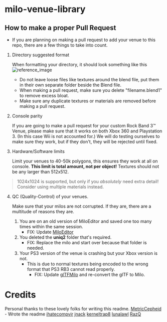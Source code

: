 # milo-venue-library

## How to make a proper Pull Request
- If you are planning on making a pull request to add your venue to this repo, there are a few things to take into count.



1. Directory suggested format
	
	When formatting your directory, it should look something like this
	![reference_image](https://github.com/user-attachments/assets/e547e83d-aa70-4bdb-aee5-bfdbb6fddb28)
	- Do not leave loose files like textures around the blend file, put them in their own separate folder beside the Blend file.
	- When making a pull request, make sure you delete "filename.blend1" to remove excess bloat.
	- Make sure any duplicate textures or materials are removed before making a pull request.



2. Console parity
	
	If you are going to make a pull request for your custom Rock Band 3:tm: Venue, please make sure that it works on both Xbox 360 and Playstation 3. (In this case Wii is not accounted for.)
	We will do testing ourselves to make sure they work, but if they don't, they will be rejected until fixed.



3. Hardware/Software limits
	
	Limit your venues to 40-50k polygons, this ensures they work at all on console. **This limit is total amount, not per object!**
	Textures should not be any larger than 512x512.
> 1024x1024 is supported, but only if you *absolutely* need extra detail! Consider using multiple materials instead.



4. QC (Quality-Control) of your venues.
	
	Make sure that your milos are not corrupted. If they are, there are a multitude of reasons they are.
	1. You are on an old version of MiloEditor and saved one too many times within the same session.
  	   - FIX: Update [MiloEditor](https://github.com/ihatecompvir/MiloEditor)
	2. You deleted the **uniq2** folder that's required.
  	   - FIX: Replace the milo and start over because that folder is needed.
	3. Your PS3 version of the venue is crashing but your Xbox version is not.
  	   - This is due to normal textures being encoded to the wrong format that PS3 RB3 cannot read properly.
	     - FIX: Update [glTFMilo](https://github.com/ihatecompvir/glTFMilo) and re-convert the glTF to Milo.



# Credits
Personal thanks to these lovely folks for writing this readme.
[MetricCepheid](https://github.com/MetricCepheid) - Wrote the readme
[ihatecompvir](https://github.com/ihatecompvir)
[jnack](https://github.com/jnackmclain)
[kerneltrap8](https://github.com/kernaltrap8)
[lunalawl](https://github.com/lunalawl)
[RazQ](https://github.com/razq)
